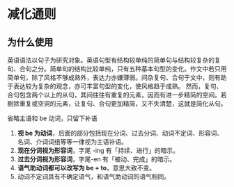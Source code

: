 # 减化通则

## 为什么使用

英语语法以句子为研究对象。英语句型有结构较单纯的简单句与结构较复杂的复句、合句之分。简单句的结构比较单纯，只有五种基本句型的变化。作文中若只用简单句，除了风格不够成熟外，表达力亦嫌薄弱。间杂复句、合句于文中，则有助于表达较为复杂的观念，亦可丰富句型的变化，使风格趋于成熟。 然而，复句、合句包含两个以上的从句，其间往往有重复的元素，因而有进一步精简的空间。若剔除重复或空洞的元素，让复句、合句更加精简，又不失清楚，这就是简化从句。

省略主语和 be 动词，只留下补语

1. **视 be 为动词**，后面的部分包括现在分词、过去分词、动词不定词、形容词、名词、介词词组等等一律视为主语补语。
2. **现在分词视为形容词**，字尾 -ing 有「持续、进行」的暗示。
3. **过去分词视为形容词**，字尾-en 有「被动、完成」的暗示。
4. **语气助动词都可以改写为 be + to**，意思大致不变。
5. 动词不定词具有不确定语气，和语气助动词的语气相同。
